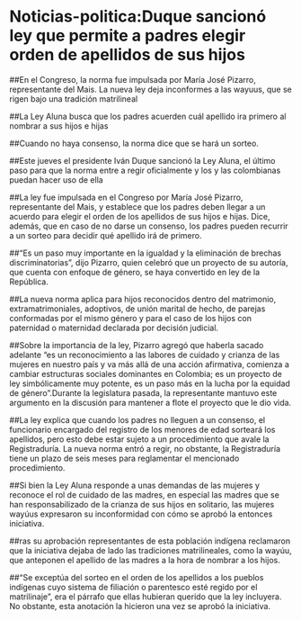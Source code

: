 # Noticias-politica:Duque sancionó ley que permite a padres elegir orden de apellidos de sus hijos

##En el Congreso, la norma fue impulsada por María José Pizarro, representante del Mais. La nueva ley deja inconformes a las wayuus, que se rigen bajo una tradición matrilineal

##La Ley Aluna busca que los padres acuerden cuál apellido ira primero al nombrar a sus hijos e hijas

##Cuando no haya consenso, la norma dice que se hará un sorteo.

##Este jueves el presidente Iván Duque sancionó la Ley Aluna, el último paso para que la norma entre a regir oficialmente y los y las colombianas puedan hacer uso de ella

##La ley fue impulsada en el Congreso por María José Pizarro, representante del Mais, y establece que los padres deben llegar a un acuerdo para elegir el orden de los apellidos de sus hijos e hijas. Dice, además, que en caso de no darse un consenso, los padres pueden recurrir a un sorteo para decidir qué apellido irá de primero.

##“Es un paso muy importante en la igualdad y la eliminación de brechas discriminatorias”, dijo Pizarro, quien celebró que un proyecto de su autoría, que cuenta con enfoque de género, se haya convertido en ley de la República.

##La nueva norma aplica para hijos reconocidos dentro del matrimonio, extramatrimoniales, adoptivos, de unión marital de hecho, de parejas conformadas por el mismo género y para el caso de los hijos con paternidad o maternidad declarada por decisión judicial.

##Sobre la importancia de la ley, Pizarro agregó que haberla sacado adelante “es un reconocimiento a las labores de cuidado y crianza de las mujeres en nuestro país y va más allá de una acción afirmativa, comienza a cambiar estructuras sociales dominantes en Colombia; es un proyecto de ley simbólicamente muy potente, es un paso más en la lucha por la equidad de género”.Durante la legislatura pasada, la representante mantuvo este argumento en la discusión para mantener a flote el proyecto que le dio vida.

##La ley explica que cuando los padres no lleguen a un consenso, el funcionario encargado del registro de los menores de edad sorteará los apellidos, pero esto debe estar sujeto a un procedimiento que avale la Registraduría. La nueva norma entró a regir, no obstante, la Registraduría tiene un plazo de seis meses para reglamentar el mencionado procedimiento.

##Si bien la Ley Aluna responde a unas demandas de las mujeres y reconoce el rol de cuidado de las madres, en especial las madres que se han responsabilizado de la crianza de sus hijos en solitario, las mujeres wayúus expresaron su inconformidad con cómo se aprobó la entonces iniciativa.

##ras su aprobación representantes de esta población indígena reclamaron que la iniciativa dejaba de lado las tradiciones matrilineales, como la wayúu, que anteponen el apellido de las madres a la hora de nombrar a los hijos. 

##“Se exceptúa del sorteo en el orden de los apellidos a los pueblos indígenas cuyo sistema de filiación o parentesco esté regido por el matrilinaje”, era el párrafo que ellas hubieran querido que la ley incluyera. No obstante, esta anotación la hicieron una vez se aprobó la iniciativa.
